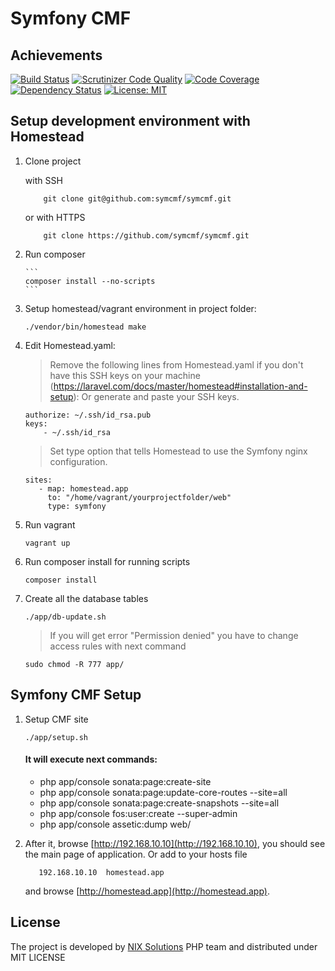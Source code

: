 Symfony CMF
========================

## Achievements

[![Build Status](https://travis-ci.org/symcmf/symcmf.svg?branch=master)](https://travis-ci.org/symcmf/symcmf) [![Scrutinizer Code Quality](https://scrutinizer-ci.com/g/symcmf/symcmf/badges/quality-score.png?b=master)](https://scrutinizer-ci.com/g/symcmf/symcmf/?branch=master)    [![Code Coverage](https://scrutinizer-ci.com/g/symcmf/symcmf/badges/coverage.png?b=master)](https://scrutinizer-ci.com/g/symcmf/symcmf/?branch=master)   [![Dependency Status](https://www.versioneye.com/user/projects/58c68b82c920cf003daa4aa4/badge.svg?style=flat-square)](https://www.versioneye.com/user/projects/58c68b82c920cf003daa4aa4) [![License: MIT](https://img.shields.io/badge/License-MIT-yellow.svg)](https://github.com/symcmf/symcmf/blob/master/LICENSE)

## Setup development environment with Homestead 

1. Clone project

    with SSH

    ```
        git clone git@github.com:symcmf/symcmf.git
    ```
    
    or with HTTPS
    
    ```
        git clone https://github.com/symcmf/symcmf.git
    ```
	
2. Run composer
   
       ```
       composer install --no-scripts
       ```
3. Setup homestead/vagrant environment in project folder:
	
    ```
    ./vendor/bin/homestead make
	```

4. Edit Homestead.yaml:
    > Remove the following lines from Homestead.yaml if you don't have this SSH keys on your machine (https://laravel.com/docs/master/homestead#installation-and-setup):
	> Or generate and paste your SSH keys.
    
    ```
    authorize: ~/.ssh/id_rsa.pub
    keys:
        - ~/.ssh/id_rsa
     ```
     
     > Set type option that tells Homestead to use the Symfony nginx configuration.
     
     ```
    sites:
        - map: homestead.app
          to: "/home/vagrant/yourprojectfolder/web"
          type: symfony
    ```

5. Run vagrant
	
    ```
    vagrant up
    ```
    
5. Run composer install for running scripts
    
    ```
    composer install
    ```
    
6. Create all the database tables

    ```
    ./app/db-update.sh
    ```
    
    > If you will get error "Permission denied" you have to change access rules with next command 

    ```
    sudo chmod -R 777 app/
    ```
    
## Symfony CMF Setup
     
1. Setup CMF site

    ```
    ./app/setup.sh
    ```
    
     #### It will execute next commands:
     - php app/console sonata:page:create-site
     - php app/console sonata:page:update-core-routes --site=all
     - php app/console sonata:page:create-snapshots --site=all
     - php app/console fos:user:create --super-admin
     - php app/console assetic:dump web/
        
2. After it, browse [http://192.168.10.10](http://192.168.10.10), you should see the main page of application.
   Or add to your hosts file 
    
     ```
        192.168.10.10  homestead.app
     ```
   
     and browse [http://homestead.app](http://homestead.app).
     
## License

The project is developed by [NIX Solutions](https://www.nixsolutions.com/) PHP team and distributed under MIT LICENSE
